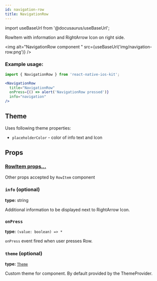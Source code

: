 ```yaml
---
id: navigation-row
title: NavigationRow
---
```


import useBaseUrl from '@docusaurus/useBaseUrl';

RowItem with information and RightArrow Icon on right side.

<img alt="NavigationRow component " src={useBaseUrl('img/navigation-row.png')} />

### Example usage:
```jsx
import { NavigationRow } from 'react-native-ios-kit';

<NavigationRow
  title="NavigationRow"
  onPress={() => alert('NavigationRow pressed')}
  info="navigation"
/>
```

## Theme
Uses following theme properties:
- `placeholderColor` - color of info text and Icon

## Props

### [RowItem props...](row-item.html#props)

Other props accepted by `RowItem` component

### `info` (optional)  
**type:** string

Additional information to be displayed next to RightArrow Icon.

### `onPress`
**type:** `(value: boolean) => *`

`onPress` event fired when user presses Row.

### `theme` (optional)
**type:** [`Theme`](theme.html)

Custom theme for component. By default provided by the ThemeProvider.
